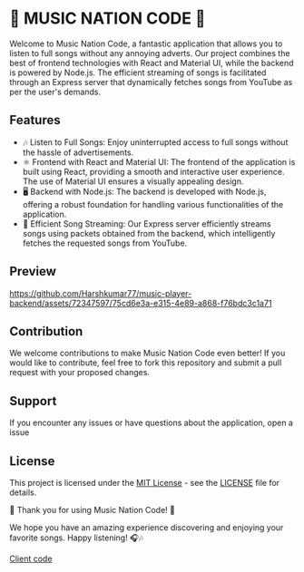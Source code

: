 # 🎵 MUSIC NATION CODE 🎵

Welcome to Music Nation Code, a fantastic application that allows you to listen to full songs without any annoying adverts. Our project combines the best of frontend technologies with React and Material UI, while the backend is powered by Node.js. The efficient streaming of songs is facilitated through an Express server that dynamically fetches songs from YouTube as per the user's demands.

## Features

- 🎶 Listen to Full Songs: Enjoy uninterrupted access to full songs without the hassle of advertisements.
- ⚛️ Frontend with React and Material UI: The frontend of the application is built using React, providing a smooth and interactive user experience. The use of Material UI ensures a visually appealing design.
- 🖥️ Backend with Node.js: The backend is developed with Node.js, offering a robust foundation for handling various functionalities of the application.
- 📡 Efficient Song Streaming: Our Express server efficiently streams songs using packets obtained from the backend, which intelligently fetches the requested songs from YouTube.

## Preview
https://github.com/Harshkumar77/music-player-backend/assets/72347597/75cd6e3a-e315-4e89-a868-f76bdc3c1a71

## Contribution

We welcome contributions to make Music Nation Code even better! If you would like to contribute, feel free to fork this repository and submit a pull request with your proposed changes.

## Support

If you encounter any issues or have questions about the application, open a issue

## License

This project is licensed under the [MIT License](https://opensource.org/licenses/MIT) - see the [LICENSE](LICENSE) file for details.

🎉 Thank you for using Music Nation Code! 🎉

We hope you have an amazing experience discovering and enjoying your favorite songs. Happy listening! 🎧🎶


[Client code](https://github.com/Harshkumar77/music-player-client)


